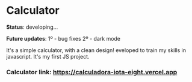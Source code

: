 # Calculator

**Status**: developing...

**Future updates**: 1º - bug fixes
                    2º - dark mode
                    
It's a simple calculator, with a clean design! 
eveloped to train my skills in javascript. It's my first JS project.

### Calculator link: https://calculadora-iota-eight.vercel.app 
